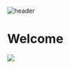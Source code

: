 ![header](https://capsule-render.vercel.app/api?type=shark&color=timeGradient&text=Welcome&fontSize=70)
<h1>Welcome</h1>
 <a href="#" target="_blank"><img src="https://img.shields.io/badge/#007396?style=flat-square&logo=java&logoColor=white"/></a>
